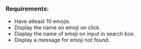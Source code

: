 ### Requirements: 
- Have atleast 10 emojis.
- Display the name on emoji on click.
- Diaplay the name of emoji on input in search box.
- Display a message for emoji not found.

